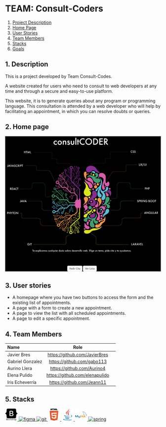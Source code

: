 <a name="Project: CRUD with JAVA"></a>

# TEAM: Consult-Coders

1. [Project Description](#projectdescription)
2. [Home Page](#homepage)
3. [User Stories](#userstories)
4. [Team Members](#teammembers)
5. [Stacks](#stacks)
6. [Goals](#goals)

## 1. Description
This is a project developed by Team Consult-Codes.

A website created for users who need to consult to web developers at any time and through a secure and easy-to-use platform.

This website, it is to generate queries about any program or programming language. This consultation is attended by a web developer who will help by facilitating an appointment, in which you can resolve doubts or queries.

## 2. Home page

<img width="640" alt="Homepage" src="https://github.com/Jeann11/Projects_Img/blob/main/Portada.PNG">

## 3. User stories
<ul>
<li>A homepage where you have two buttons to access the form and the existing list of appointments.</li>  
<li>A page with a form to create a new appointment.</li>
<li>A page to view the list with all scheduled appointments.</li>
<li>A page to edit a specific appointment.</li>
</ul>


## 4. Team Members
| Name | Role | |
| :--- | :---: | :---: |
| Javier Bres | https://github.com/JavierBres |
| Gabriel Gonzalez | https://github.com/gabo113 |
| Aurino Llera | https://github.com/Aurino4 |
| Elena Pulido | https://github.com/elenapulido |
| Iris Echeverría | https://github.com/Jeann11 |

## 5. Stacks
<a href="https://getbootstrap.com" target="_blank" rel="noreferrer"> <img src="https://raw.githubusercontent.com/devicons/devicon/master/icons/bootstrap/bootstrap-plain-wordmark.svg" alt="bootstrap" width="40" height="40"/> </a>
<a href="https://www.figma.com/" target="_blank" rel="noreferrer"> <img src="https://www.vectorlogo.zone/logos/figma/figma-icon.svg" alt="figma" width="40" height="40"/> </a> 
<a href="https://git-scm.com/" target="_blank" rel="noreferrer"> <img src="https://www.vectorlogo.zone/logos/git-scm/git-scm-icon.svg" alt="git" width="40" height="40"/> </a> 
<a href="https://www.w3.org/html/" target="_blank" rel="noreferrer"> <img src="https://raw.githubusercontent.com/devicons/devicon/master/icons/html5/html5-original-wordmark.svg" alt="html5" width="40" height="40"/> </a>
<a href="https://www.java.com" target="_blank" rel="noreferrer"> <img src="https://raw.githubusercontent.com/devicons/devicon/master/icons/java/java-original.svg" alt="java" width="40" height="40"/> </a>
<a href="https://www.mysql.com/" target="_blank" rel="noreferrer"> <img src="https://raw.githubusercontent.com/devicons/devicon/master/icons/mysql/mysql-original-wordmark.svg" alt="mysql" width="40" height="40"/> </a> 
<a href="https://spring.io/" target="_blank" rel="noreferrer"> <img src="https://www.vectorlogo.zone/logos/springio/springio-icon.svg" alt="spring" width="40" height="40"/> </a>